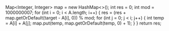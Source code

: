 Map<Integer, Integer> map = new HashMap<>();
int res = 0;
int mod = 1000000007;
for (int i = 0; i < A.length; i++) {
res = (res + map.getOrDefault(target - A[i], 0)) % mod;
for (int j = 0; j < i; j++) {
int temp = A[i] + A[j];
map.put(temp, map.getOrDefault(temp, 0) + 1);
}
}
return res;
